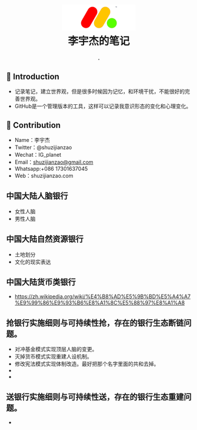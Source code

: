  <h1  align="center"> 
  <br>
  <a href="https://github.com/shuzijianzao/Spiral3D/blob/master/Picture/SHUZIJIANZAO"><img src="https://github.com/shuzijianzao/Spiral3D/blob/master/Picture/SHUZIJIANZAO.png" alt="SHUZIJIANZAO" width="200"></a>
  <br>
  李宇杰的笔记
  <br>
</h1>

<h4 align="center"><a href="http://shuzijianzao.com" target="_blank"></a>.</h4>

## 🚀 Introduction
- 记录笔记，建立世界观，但是很多时候因为记忆，和环境干扰，不能很好的完善世界观。
- GitHub是一个管理版本的工具，这样可以记录我意识形态的变化和心理变化。

## 👬 Contribution
- Name：李宇杰
- Twitter：@shuzijianzao
- Wechat：IG_planet
- Email：shuzijianzao@gmail.com
- Whatsapp:+086 17301637045
- Web：shuzijianzao.com

## 中国大陆人脑银行
- 女性人脑
- 男性人脑

## 中国大陆自然资源银行
- 土地划分
- 文化的现实表达

## 中国大陆货币类银行
- https://zh.wikipedia.org/wiki/%E4%B8%AD%E5%9B%BD%E5%A4%A7%E9%99%86%E9%93%B6%E8%A1%8C%E5%88%97%E8%A1%A8

## 抢银行实施细则与可持续性抢，存在的银行生态断链问题。
- 对冲基金模式实现顶层人脑的变更。
- 灭掉货币模式实现重建人设机制。
- 修改宪法模式实现体制改造。最好把那个名字里面的共和去掉。
- 
- 

## 送银行实施细则与可持续性送，存在的银行生态重建问题。
- 

